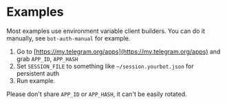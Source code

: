 # Examples

Most examples use environment variable client builders.
You can do it manually, see `bot-auth-manual` for example.

1. Go to [https://my.telegram.org/apps](https://my.telegram.org/apps) and grab `APP_ID`, `APP_HASH`
2. Set `SESSION_FILE` to something like `~/session.yourbot.json` for persistent auth
3. Run example.

Please don't share `APP_ID` or `APP_HASH`, it can't be easily rotated.
